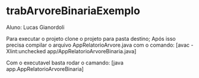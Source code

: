 # trabArvoreBinariaExemplo

Aluno: Lucas Gianordoli

Para executar o projeto clone o projeto para pasta destino;
Após isso precisa compilar o arquivo AppRelatorioArvore.java com o comando:
[avac -Xlint:unchecked app/AppRelatorioArvoreBinaria.java]

Com o executavel basta rodar o camando:
[java  app.AppRelatorioArvoreBinaria]
